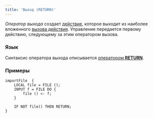 ```yaml
---
title: 'Выход (RETURN)'
---
```


*Оператор выхода* создает [действие](Actions.md), которое выходит из наиболее вложенного [вызова действия](Call_EXEC_.md). Управление передается первому действию, следующему за этим оператором вызова.

### Язык

Синтаксис оператора выхода описывается [оператором **RETURN**](RETURN.md). 

### Примеры


```lsf
importFile  {
    LOCAL file = FILE ();
    INPUT f = FILE DO {
        file () <- f;
    }

    IF NOT file() THEN RETURN;
}
```
